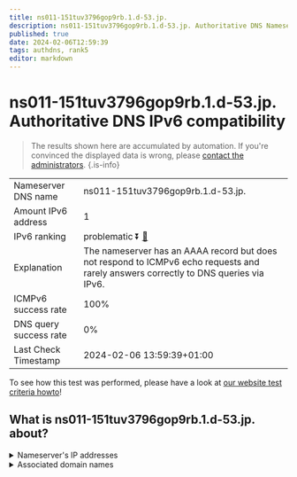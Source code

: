 ```yaml
---
title: ns011-151tuv3796gop9rb.1.d-53.jp.
description: ns011-151tuv3796gop9rb.1.d-53.jp. Authoritative DNS Nameserver IPv6 compatibility
published: true
date: 2024-02-06T12:59:39
tags: authdns, rank5
editor: markdown
---
```


# ns011-151tuv3796gop9rb.1.d-53.jp. Authoritative DNS IPv6 compatibility

> The results shown here are accumulated by automation. If you're convinced the displayed data is wrong, please [contact the administrators](/howto/chat). 
{.is-info}




|   |   |
| - | - |
| Nameserver DNS name | ns011-151tuv3796gop9rb.1.d-53.jp.
| Amount IPv6 address | 1
| IPv6 ranking | problematic :arrow_double_down: [🔗](/howto/ranking) |
| Explanation | The nameserver has an AAAA record but does not respond to ICMPv6 echo requests and rarely answers correctly to DNS queries via IPv6. |
| ICMPv6 success rate | 100%|
| DNS query success rate | 0% |
| Last Check Timestamp | 2024-02-06 13:59:39+01:00 |

To see how this test was performed, please have a look at [our website test criteria howto](/howto/testcriteria/authdns)!


## What is ns011-151tuv3796gop9rb.1.d-53.jp. about?




<details>
<summary>Nameserver's IP addresses</summary>

2001:240:bb81::29:1102

</details>



<details>
<summary>Associated domain names</summary>

www.globalsuzuki.com

</details>
